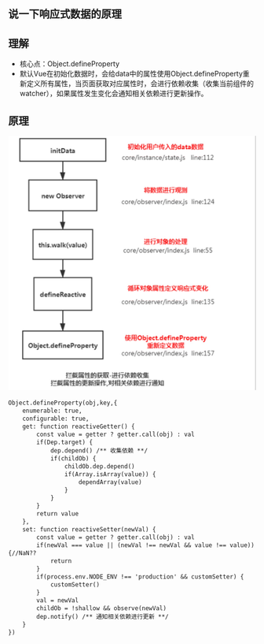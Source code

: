## 说一下响应式数据的原理

## 理解
- 核心点：Object.defineProperty
- 默认Vue在初始化数据时，会给data中的属性使用Object.defineProperty重新定义所有属性，当页面获取对应属性时，会进行依赖收集（收集当前组件的watcher），如果属性发生变化会通知相关依赖进行更新操作。

## 原理
![avatar](./img/响应式.jpg)

```
Object.defineProperty(obj,key,{
    enumerable: true,
    configurable: true,
    get: function reactiveGetter() {
        const value = getter ? getter.call(obj) : val
        if(Dep.target) {
            dep.depend() /** 收集依赖 **/
            if(childOb) {
                childOb.dep.depend()
                if(Array.isArray(value)) {
                    dependArray(value)
                }
            }
        }
        return value
    },
    set: function reactiveSetter(newVal) {
        const value = getter ? getter.call(obj) : val
        if(newVal === value || (newVal !== newVal && value !== value)){//NaN??
            return
        }
        if(process.env.NODE_ENV !== 'production' && customSetter) {
            customSetter()
        }
        val = newVal
        childOb = !shallow && observe(newVal)
        dep.notify() /** 通知相关依赖进行更新 **/
    }
})
```